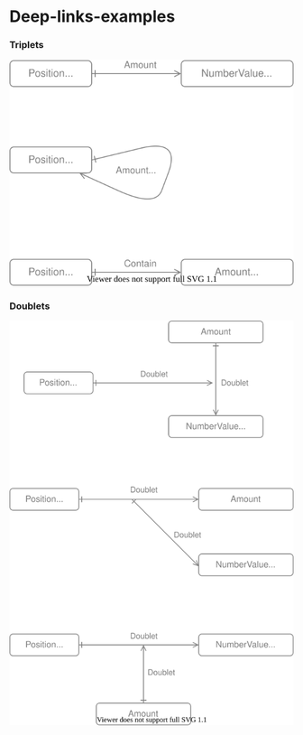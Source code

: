 # Deep-links-examples

### Triplets

![Triplets scheme](./Triplets.drawio.svg)

### Doublets

![Doublets scheme](./Doublets.drawio.svg)
